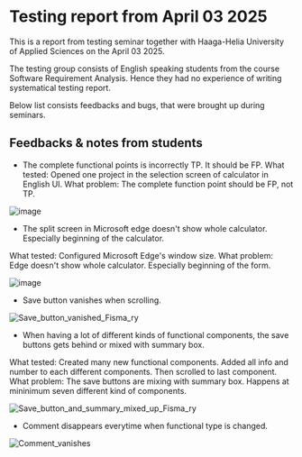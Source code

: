 # Testing report from April 03 2025

This is a report from testing seminar together with Haaga-Helia University of Applied Sciences
on the April 03 2025.

The testing group consists of English speaking students from the course Software Requirement Analysis. Hence they had no experience of writing systematical testing report.

Below list consists feedbacks and bugs, that were brought up during seminars.

## Feedbacks & notes from students

* The complete functional points is incorrectly TP. It should be FP.
What tested: Opened one project in the selection screen of calculator in English UI.
What problem: The complete function point should be FP, not TP.

![image](https://github.com/user-attachments/assets/3801ab8f-3e5c-4016-9ad9-667858e78844)


* The split screen in Microsoft edge doesn't show whole calculator.
Especially beginning of the calculator.

What tested: Configured Microsoft Edge's window size.
What problem: Edge doesn't show whole calculator.
Especially beginning of the form.

![image](https://github.com/user-attachments/assets/f43acd2c-751a-47a9-9a7d-512992cc7ca4)

* Save button vanishes when scrolling.

![Save_button_vanished_Fisma_ry](https://github.com/user-attachments/assets/78d6541a-5bfa-4a5a-b15d-607e9a0d79a0)
  

* When having a lot of different kinds of functional components, the save buttons gets behind or mixed 
with summary box.

 What tested: Created many new functional components. Added all info and number to each different components. Then scrolled to last component.
What problem: The save buttons are mixing with summary box. Happens at mininimum seven different kind of components.

![Save_button_and_summary_mixed_up_Fisma_ry](https://github.com/user-attachments/assets/30ef755d-b839-40c4-a15d-e1f58e276d3b)

* Comment disappears everytime when functional type is changed.

![Comment_vanishes](https://github.com/user-attachments/assets/8ab516fe-a0d7-4d05-96dc-29e90883fd02)




